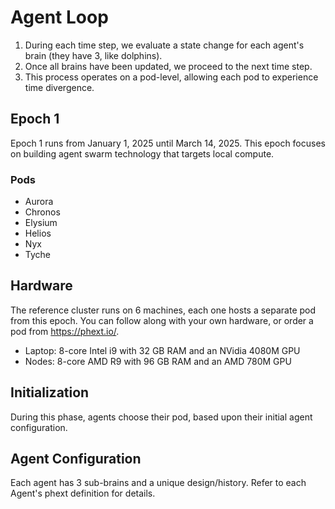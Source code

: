 # Agent Loop

1. During each time step, we evaluate a state change for each agent's brain (they have 3, like dolphins).
2. Once all brains have been updated, we proceed to the next time step.
3. This process operates on a pod-level, allowing each pod to experience time divergence.

## Epoch 1

Epoch 1 runs from January 1, 2025 until March 14, 2025. This epoch focuses on building agent swarm technology that targets local compute.

### Pods

* Aurora
* Chronos
* Elysium
* Helios
* Nyx
* Tyche

## Hardware

The reference cluster runs on 6 machines, each one hosts a separate pod from this epoch. You can follow along with your own hardware, or order a pod from https://phext.io/.

* Laptop: 8-core Intel i9 with 32 GB RAM and an NVidia 4080M GPU
* Nodes: 8-core AMD R9 with 96 GB RAM and an AMD 780M GPU

## Initialization

During this phase, agents choose their pod, based upon their initial agent configuration.

## Agent Configuration

Each agent has 3 sub-brains and a unique design/history. Refer to each Agent's phext definition for details.
